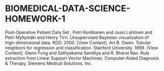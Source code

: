 # BIOMEDICAL-DATA-SCIENCE-HOMEWORK-1
Post-Operative Patient Data Set , Petri Kontkanen and Jussi Lahtinen and Petri Myllymäki and Henry Tirri. Unsupervised Bayesian visualization of high-dimensional data. KDD. 2000. [View Context]. Art B. Owen. Tubular neighbors for regression and classification. Stanford University. 1999. [View Context]. Glenn Fung and Sathyakama Sandilya and R. Bharat Rao. Rule extraction from Linear Support Vector Machines. Computer-Aided Diagnosis &amp; Therapy, Siemens Medical Solutions, Inc. 

